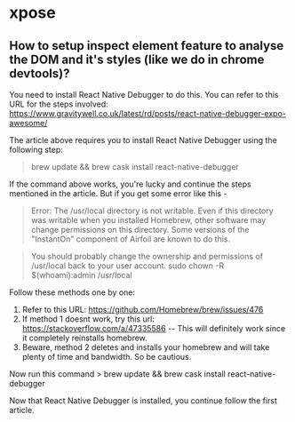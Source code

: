 # xpose #

## How to setup inspect element feature to analyse the DOM and it's styles (like we do in chrome devtools)? ##

You need to install React Native Debugger to do this. You can refer to this URL for the steps involved: https://www.gravitywell.co.uk/latest/rd/posts/react-native-debugger-expo-awesome/

The article above requires you to install React Native Debugger using the following step:
> brew update && brew cask install react-native-debugger

If the command above works, you're lucky and continue the steps mentioned in the article. But if you get some error like this -

> Error: The /usr/local directory is not writable.
> Even if this directory was writable when you installed Homebrew, other
> software may change permissions on this directory. Some versions of the
> "InstantOn" component of Airfoil are known to do this.

> You should probably change the ownership and permissions of /usr/local
> back to your user account.
>  sudo chown -R $(whoami):admin /usr/local

Follow these methods one by one:

1. Refer to this URL: https://github.com/Homebrew/brew/issues/476
2. If method 1 doesnt work, try this url: https://stackoverflow.com/a/47335586 -- This will definitely work since it completely reinstalls homebrew.
3. Beware, method 2 deletes and installs your homebrew and will take plenty of time and bandwidth. So be cautious.

Now run this command > brew update && brew cask install react-native-debugger

Now that React Native Debugger is installed, you continue follow the first article.


